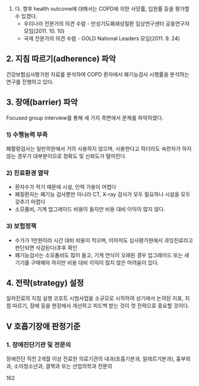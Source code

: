 1.  다. 향후 health outcome에 대해서는 COPD에 의한 사망률, 입원률 등을 평가할 수 있겠다.
    *   우리나라 전문가의 의견 수렴 - 만성기도폐쇄성질환 임상연구센터 공동연구자 모임(2011. 10. 10)
    *   국제 전문가의 의견 수렴 - GOLD National Leaders 모임(2011. 9. 24)

## 2. 지침 따르기(adherence) 파악

건강보험심사평가원 자료를 분석하여 COPD 환자에서 폐기능검사 시행률을 분석하는 연구를 진행하고 있다.

## 3. 장애(barrier) 파악

Focused group interview를 통해 세 가지 측면에서 문제를 파악하였다.

### 1) 수행능력 부족

폐활량검사는 일반의원에서 거의 사용하지 않으며, 사용한다고 하더라도 숙련자가 하지 않는 경우가 대부분이므로 정확도 및 신뢰도가 떨어진다.

### 2) 진료환경 열악

*   환자수가 적기 때문에 시설, 인력 가용이 어렵다
*   폐질환자는 폐기능 검사뿐만 아니라 CT, X-ray 검사가 모두 필요하나 시설을 모두 갖추기 어렵다
*   소모품비, 기계 업그레이드 비용이 들지만 비용 대비 이익이 많지 않다.

### 3) 보험정책

*   수가가 1만원이라 시간 대비 비용이 적으며, 이마저도 심사평가원에서 과잉진료라고 판단되면 삭감된다(추후 확인
*   폐기능검사는 소모품비도 많이 들고, 기계 연식이 오래된 경우 업그레이드 또는 새 기기를 구매해야 하지만 비용 대비 이익이 많지 않은 어려움이 있다.

## 4. 전략(strategy) 설정

일차진료의 지침 실행 코호트 시범사업을 소규모로 시작하여 상기에서 논의된 지표, 지침 따르기, 장애 등을 현장에서 개선하고 피드백 받는 것이 첫 전략으로 중요할 것이다.

## V 호흡기장애 판정기준

### 1. 장애진단기관 및 전문의

장애진단 직전 2개월 이상 진료한 의료기관의 내과(호흡기분과, 알레르기분과), 흉부외과, 소아청소년과, 결핵과 또는 산업의학과 전문의

<PAGE>162